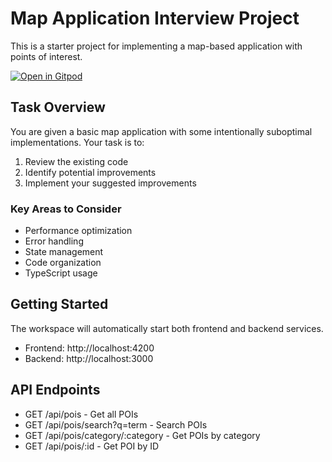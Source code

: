 # Map Application Interview Project

This is a starter project for implementing a map-based application with points of interest.

[![Open in Gitpod](https://gitpod.io/button/open-in-gitpod.svg)](https://gitpod.io/#https://github.com/The-Software-Smith/angular-interview)

## Task Overview

You are given a basic map application with some intentionally suboptimal implementations. Your task is to:

1. Review the existing code
2. Identify potential improvements
3. Implement your suggested improvements

### Key Areas to Consider
- Performance optimization
- Error handling
- State management
- Code organization
- TypeScript usage

## Getting Started

The workspace will automatically start both frontend and backend services.
- Frontend: http://localhost:4200
- Backend: http://localhost:3000

## API Endpoints

- GET /api/pois - Get all POIs
- GET /api/pois/search?q=term - Search POIs
- GET /api/pois/category/:category - Get POIs by category
- GET /api/pois/:id - Get POI by ID
